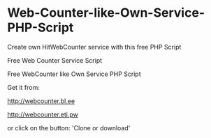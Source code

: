 # Web-Counter-like-Own-Service-PHP-Script
Create own HitWebCounter service with this free PHP Script

Free Web Counter Service Script

Free WebCounter like Own Service PHP Script

Get it from:

http://webcounter.bl.ee

http://webcounter.eti.pw

or click on the button: 'Clone or download'
